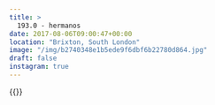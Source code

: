 ```yaml
---
title: >
  193.0 - hermanos
date: 2017-08-06T09:00:47+00:00
location: "Brixton, South London"
image: "/img/b2740348e1b5ede9f6dbf6b22780d864.jpg"
draft: false
instagram: true
---
```


{{<photo src="/img/b2740348e1b5ede9f6dbf6b22780d864.jpg">}}
